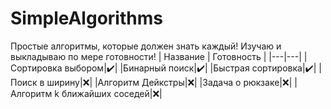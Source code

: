 # SimpleAlgorithms
Простые алгоритмы, которые должен знать каждый!
Изучаю и выкладываю по мере готовности!
| Название  |  Готовность |
|---|---|
|Сортировка выбором|:heavy_check_mark:|
|Бинарный поиск|:heavy_check_mark:|
|Быстрая сортировка|:heavy_check_mark:|
|Поиск в ширину|:x:|
|Алгоритм Дейкстры|:x:|
|Задача о рюкзаке|:x:|
|Алгоритм k ближайших соседей|:x:|
